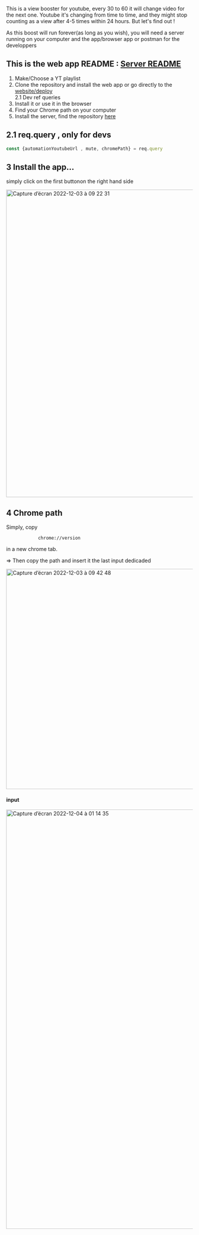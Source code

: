 This is a view booster for youtube, every 30 to 60 it will change video for the next one.
Youtube it's changing from time to time, 
and they might stop counting as a view after 4-5 times within 24 hours.
But let's find out !

As this boost will run forever(as long as you wish), you will need a server running on your computer 
and the app/browser app or postman for the developpers 

This is the web app README :  [Server README]()
---

1. Make/Choose a YT playlist 
2. Clone the repository and install the web app or go directly to the [website/deploy](https://this-is-view-booster-yt.netlify.app/)<br/>
 2.1 Dev ref queries 
3. Install it or use it in the browser
4. Find your Chrome path on your computer
5. Install the server, find the repository [here]()


2.1 req.query , only for devs
---
```jsx
const {automationYoutubeUrl , mute, chromePath} = req.query
```
3 Install the app... 
---
simply click on the first buttonon the right hand side

<img width="828" alt="Capture d’écran 2022-12-03 à 09 22 31" src="https://user-images.githubusercontent.com/81431557/205454861-96ffef6e-9f62-43c4-8587-43a4494bd84d.png">

4 Chrome path
---
Simply, copy

                chrome://version
in a new chrome tab.

=> Then copy the path and insert it the last input dedicaded


<img width="593" alt="Capture d’écran 2022-12-03 à 09 42 48" src="https://user-images.githubusercontent.com/81431557/205454870-123befc1-1eab-468c-9b7f-10eb01e81888.png">

#### input
<img width="1129" alt="Capture d’écran 2022-12-04 à 01 14 35" src="https://user-images.githubusercontent.com/81431557/205455741-faa21bc9-711f-42c8-90a2-bb4ad3b9d736.png">


